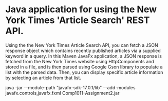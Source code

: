 # Java application for using the New York Times 'Article Search' REST API.

Using the the New York Times Article Search API, you can fetch a JSON response object which contains recently published articles via a supplied keyword in a query. In this Maven JavaFx application, a JSON response is fetched from the New York Times website using HttpComponents and stored in a file, and is then parsed using Google Gson library to populate a list with the parsed data. Then, you can display specific article information by selecting an article from that list.

java -jar --module-path "javafx-sdk-17.0.1/lib" --add-modules javafx.controls,javafx.fxml Comp1011-Assignment2.jar

